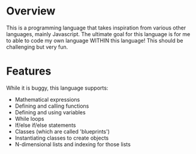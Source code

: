 # Overview
This is a programming language that takes inspiration from various other languages, mainly Javascript.
The ultimate goal for this language is for me to able to code my own language WITHIN this language!
This should be challenging but very fun.
# Features
While it is buggy, this language supports:
- Mathematical expressions
- Defining and calling functions
- Defining and using variables
- While loops
- If/else if/else statements
- Classes (which are called 'blueprints')
- Instantiating classes to create objects
- N-dimensional lists and indexing for those lists